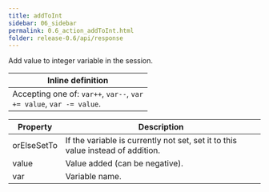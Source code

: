 ```yaml
---
title: addToInt
sidebar: 06_sidebar
permalink: 0.6_action_addToInt.html
folder: release-0.6/api/response
---
```


Add value to integer variable in the session. 

| Inline definition |
| -------- |
| Accepting one of: <code>var++</code>, <code>var--</code>, <code>var += value</code>, <code>var -= value</code>. |


| Property | Description |
| ------- | -------- |
| orElseSetTo | If the variable is currently not set, set it to this value instead of addition.  |
| value | Value added (can be negative).  |
| var | Variable name.  |

